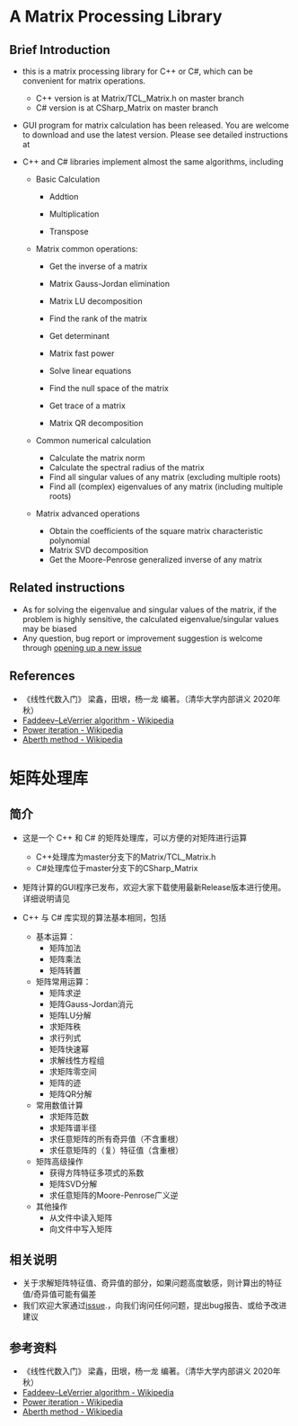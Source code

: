#  A Matrix Processing Library

## Brief Introduction

- this is a matrix processing library for C++ or C#, which can be convenient for matrix operations.
  - C++ version is at Matrix/TCL_Matrix.h on master branch
  - C# version is at CSharp_Matrix on master branch

- GUI program for matrix calculation has been released. You are welcome to download and use the latest version. Please see detailed instructions at 

  [MatrixCal/README.md]: ./MatrixCal/README.md

- C++ and C# libraries implement almost the same algorithms, including

  - Basic Calculation

    - Addtion

    - Multiplication
    - Transpose

  - Matrix common operations:

    - Get the inverse of a matrix

    - Matrix Gauss-Jordan elimination

    - Matrix LU decomposition

    - Find the rank of the matrix

    - Get determinant

    - Matrix fast power
    - Solve linear equations
    - Find the null space of the matrix
    - Get trace of a matrix
    - Matrix QR decomposition

  - Common numerical calculation

    - Calculate the matrix norm
    - Calculate the spectral radius of the matrix
    - Find all singular values of any matrix (excluding multiple roots)
    - Find all (complex) eigenvalues of any matrix (including multiple roots)

  - Matrix advanced operations

    - Obtain the coefficients of the square matrix characteristic polynomial
    - Matrix SVD decomposition
    - Get the Moore-Penrose generalized inverse of any matrix


## Related instructions

- As for solving the eigenvalue and singular values of the matrix, if the problem is highly sensitive, the calculated eigenvalue/singular values may be biased
- Any question, bug report or improvement suggestion is welcome through [opening up a new issue](https://github.com/TCL606/Matrix/issues)

## References

- 《线性代数入门》 梁鑫，田垠，杨一龙 编著。（清华大学内部讲义 2020年秋）
- [Faddeev–LeVerrier algorithm - Wikipedia](https://en.wikipedia.org/wiki/Faddeev–LeVerrier_algorithm)
- [Power iteration - Wikipedia](https://en.wikipedia.org/wiki/Power_iteration)
- [Aberth method - Wikipedia](https://en.wikipedia.org/wiki/Aberth_method)

# 矩阵处理库

## 简介

- 这是一个 C++ 和 C# 的矩阵处理库，可以方便的对矩阵进行运算

  - C++处理库为master分支下的Matrix/TCL_Matrix.h
  - C#处理库位于master分支下的CSharp_Matrix

- 矩阵计算的GUI程序已发布，欢迎大家下载使用最新Release版本进行使用。详细说明请见

  [MatrixCal/README.md]: ./MatrixCal/README.md

- C++ 与 C# 库实现的算法基本相同，包括

  - 基本运算：
    - 矩阵加法
    - 矩阵乘法
    - 矩阵转置
  - 矩阵常用运算：
    - 矩阵求逆
    - 矩阵Gauss-Jordan消元
    - 矩阵LU分解
    - 求矩阵秩
    - 求行列式
    - 矩阵快速幂
    - 求解线性方程组
    - 求矩阵零空间
    - 矩阵的迹
    - 矩阵QR分解
  - 常用数值计算
    - 求矩阵范数
    - 求矩阵谱半径
    - 求任意矩阵的所有奇异值（不含重根）
    - 求任意矩阵的（复）特征值（含重根）
  - 矩阵高级操作
    - 获得方阵特征多项式的系数
    - 矩阵SVD分解
    - 求任意矩阵的Moore-Penrose广义逆
  - 其他操作
    - 从文件中读入矩阵
    - 向文件中写入矩阵

## 相关说明

- 关于求解矩阵特征值、奇异值的部分，如果问题高度敏感，则计算出的特征值/奇异值可能有偏差
- 我们欢迎大家通过[issue](https://github.com/TCL606/Matrix/issues).，向我们询问任何问题，提出bug报告、或给予改进建议

## 参考资料

- 《线性代数入门》 梁鑫，田垠，杨一龙 编著。（清华大学内部讲义 2020年秋）
- [Faddeev–LeVerrier algorithm - Wikipedia](https://en.wikipedia.org/wiki/Faddeev–LeVerrier_algorithm)
- [Power iteration - Wikipedia](https://en.wikipedia.org/wiki/Power_iteration)
- [Aberth method - Wikipedia](https://en.wikipedia.org/wiki/Aberth_method)
